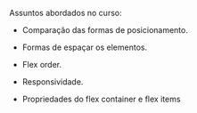 Assuntos abordados no curso:

- Comparação das formas de posicionamento.

- Formas de espaçar os elementos.

- Flex order.

- Responsividade.

- Propriedades do flex container e flex items
